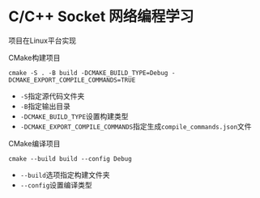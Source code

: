 # C/C++ Socket 网络编程学习

项目在Linux平台实现

CMake构建项目

```shell
cmake -S . -B build -DCMAKE_BUILD_TYPE=Debug -DCMAKE_EXPORT_COMPILE_COMMANDS=TRUE
```

- `-S`指定源代码文件夹
- `-B`指定输出目录
- `-DCMAKE_BUILD_TYPE`设置构建类型
- `-DCMAKE_EXPORT_COMPILE_COMMANDS`指定生成`compile_commands.json`文件

CMake编译项目

```shell
cmake --build build --config Debug
```

- `--build`选项指定构建文件夹
- `--config`设置编译类型

